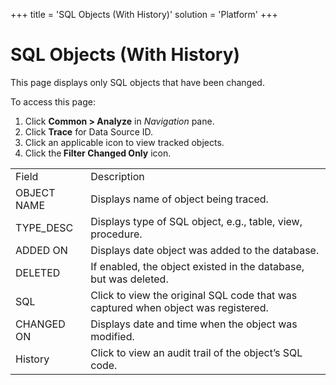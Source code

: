 +++
title = 'SQL Objects (With History)'
solution = 'Platform'
+++

# SQL Objects (With History)

This page displays only SQL objects that have been changed.

To access this page:

1.  Click <span style="font-weight: bold;">Common \> Analyze</span> in
    <span style="font-style: italic;">Navigation</span> pane.
2.  Click <span style="font-weight: bold;">Trace</span> for Data Source
    ID.
3.  Click an applicable icon to view tracked objects.
4.  Click the<span style="font-weight: bold;"> Filter Changed
    Only</span>
icon.

|             |                                                                                   |
| ----------- | --------------------------------------------------------------------------------- |
| Field       | Description                                                                       |
| OBJECT NAME | Displays name of object being traced.                                             |
| TYPE\_DESC  | Displays type of SQL object, e.g., table, view, procedure.                        |
| ADDED ON    | Displays date object was added to the database.                                   |
| DELETED     | If enabled, the object existed in the database, but was deleted.                  |
| SQL         | Click to view the original SQL code that was captured when object was registered. |
| CHANGED ON  | Displays date and time when the object was modified.                              |
| History     | Click to view an audit trail of the object’s SQL code.                            |
